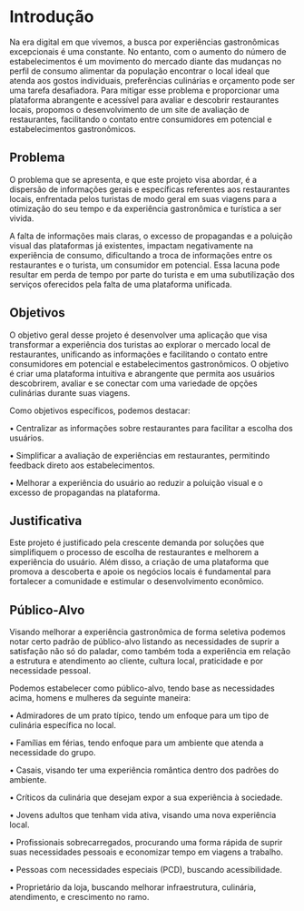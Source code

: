 # Introdução

Na era digital em que vivemos, a busca por experiências gastronômicas excepcionais é uma constante. No entanto, com o aumento do número de estabelecimentos é um movimento do mercado diante das mudanças no perfil de consumo alimentar da população encontrar o local ideal que atenda aos gostos individuais, preferências culinárias e orçamento pode ser uma tarefa desafiadora. Para mitigar esse problema e proporcionar uma plataforma abrangente e acessível para avaliar e descobrir restaurantes locais, propomos o desenvolvimento de um site de avaliação de restaurantes, facilitando o contato entre consumidores em potencial e estabelecimentos gastronômicos.

## Problema

O problema que se apresenta, e que este projeto visa abordar, é a dispersão de informações gerais e específicas referentes aos restaurantes locais, enfrentada pelos turistas de modo geral em suas viagens para a otimização do seu tempo e da experiência gastronômica e turística a ser vivida. 

A falta de informações mais claras, o excesso de propagandas e a poluição visual das plataformas já existentes, impactam negativamente na experiência de consumo, dificultando a troca de informações entre os restaurantes e o turista, um consumidor em potencial.  Essa lacuna pode resultar em perda de tempo por parte do turista e em uma subutilização dos serviços oferecidos pela falta de uma plataforma unificada.


## Objetivos

  O objetivo geral desse projeto é desenvolver uma aplicação que visa transformar a experiência dos turistas ao explorar o mercado local de restaurantes, unificando as informações e facilitando o contato entre consumidores em potencial e estabelecimentos gastronômicos. O objetivo é criar uma plataforma intuitiva e abrangente que permita aos usuários descobrirem, avaliar e se conectar com uma variedade de opções culinárias durante suas viagens.

Como objetivos específicos, podemos destacar:

 •	Centralizar as informações sobre restaurantes para facilitar a escolha dos usuários.

 •	Simplificar a avaliação de experiências em restaurantes, permitindo feedback direto aos estabelecimentos.

 •	Melhorar a experiência do usuário ao reduzir a poluição visual e o excesso de propagandas na plataforma.


## Justificativa

Este projeto é justificado pela crescente demanda por soluções que simplifiquem o processo de escolha de restaurantes e melhorem a experiência do usuário. Além disso, a criação de uma plataforma que promova a descoberta e apoie os negócios locais é fundamental para fortalecer a comunidade e estimular o desenvolvimento econômico.

## Público-Alvo

Visando melhorar a experiência gastronômica de forma seletiva podemos notar certo padrão de público-alvo listando as necessidades de suprir a satisfação não só do paladar, como também toda a experiência em relação a estrutura e atendimento ao cliente, cultura local, praticidade e por necessidade pessoal.

Podemos estabelecer como público-alvo, tendo base as necessidades acima, homens e mulheres da seguinte maneira:

 •	Admiradores de um prato típico, tendo um enfoque para um tipo de culinária específica no local.

 •	Famílias em férias, tendo enfoque para um ambiente que atenda a necessidade do grupo.

 •	Casais, visando ter uma experiência romântica dentro dos padrões do ambiente.

 •	Críticos da culinária que desejam expor a sua experiência à sociedade.

 •	Jovens adultos que tenham vida ativa, visando uma nova experiência local.

 •	Profissionais sobrecarregados, procurando uma forma rápida de suprir suas necessidades pessoais e economizar tempo em viagens a trabalho.

 •	Pessoas com necessidades especiais (PCD), buscando acessibilidade.

 •	Proprietário da loja, buscando melhorar infraestrutura, culinária, atendimento, e crescimento no ramo.


